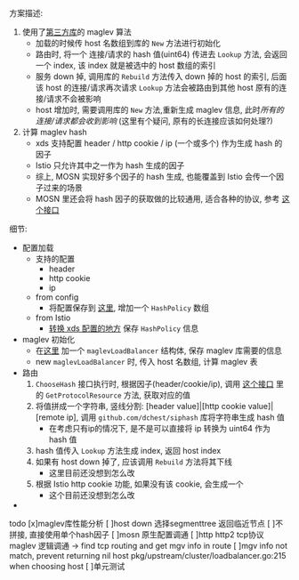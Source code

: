 

方案描述:
1. 使用了[第三方库](https://github.com/dgryski/go-maglev)的 maglev 算法
    - 加载的时候传 host 名数组到库的 `New` 方法进行初始化
    - 路由时, 将一个 连接/请求的 hash 值(uint64) 传进去 `Lookup` 方法, 会返回一个 index, 该 index 就是被选中的 host 数组的索引
    - 服务 down 掉, 调用库的 `Rebuild` 方法传入 down 掉的 host 的索引, 后面该 host 的连接/请求再次请求 `Lookup` 方法会被路由到其他 host 原有的连接/请求不会被影响
    - host 增加时, 需要调用库的 `New` 方法,重新生成 maglev 信息, 此时*所有的连接/请求都会收到影响* (这里有个疑问, 原有的长连接应该如何处理?)
2. 计算 maglev hash
    - xds 支持配置 header / http cookie / ip (一个或多个) 作为生成 hash 的因子
    - Istio 只允许其中之一作为 hash 生成的因子
    - 综上, MOSN 实现好多个因子的 hash 生成, 也能覆盖到 Istio 会传一个因子过来的场景
    - MOSN 里还会将 hash 因子的获取做的比较通用, 适合各种的协议, 参考 [这个接口](https://github.com/mosn/mosn/pull/1107)


细节:
- 配置加载
    - 支持的配置
        - header 
        - http cookie
        - ip
    - from config
        - 将配置保存到 [这里](https://github.com/mosn/mosn/blob/feature-istio_adapter/pkg/config/v2/route.go#L54), 增加一个 `HashPolicy` 数组 
    - from Istio
        - [转换 xds 配置的地方](https://github.com/mosn/mosn/blob/feature-istio_adapter/pkg/xds/conv/convertxds.go#L840) 保存 `HashPolicy` 信息
- maglev 初始化
    - 在[这里](https://github.com/mosn/mosn/blob/feature-istio_adapter/pkg/upstream/cluster/loadbalancer.go#L96) 加一个 `maglevLoadBalancer` 结构体, 保存 maglev 库需要的信息
    - new `maglevLoadBalancer` 时, 传入 host 名数组, 计算 maglev 表
- 路由
    1. `ChooseHash` 接口执行时, 根据因子(header/cookie/ip), 调用 [这个接口](https://github.com/mosn/mosn/pull/1107) 里的 `GetProtocolResource` 方法, 获取对应的值
    2. 将值拼成一个字符串, 竖线分割: [header value]|[http cookie value]|[remote ip], 调用 `github.com/dchest/siphash` 库将字符串生成 hash 值
        - 在考虑只有ip的情况下, 是不是可以直接将 ip 转换为 uint64 作为 hash 值
    3. hash 值传入 `Lookup` 方法生成 index, 返回 host index
    4. 如果有 host down 掉了, 应该调用 `Rebuild` 方法将其下线
        - 这里目前还没想到怎么改
    5. 根据 Istio http cookie 功能, 如果没有该 cookie, 会生成一个
        - 这个目前还没想到怎么改
- 

todo
[x]maglev库性能分析
[ ]host down 选择segmenttree 返回临近节点
[ ]不拼接, 直接使用单个hash因子
[ ]mosn 原生配置调通
[ ]http http2 tcp协议 maglev 逻辑调通 -> find tcp routing and get mgv info in route
[ ]mgv info not match, prevent returning nil host pkg/upstream/cluster/loadbalancer.go:215 when choosing host
[ ]单元测试

